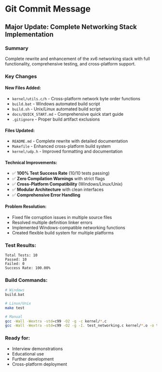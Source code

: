 # Git Commit Message

## Major Update: Complete Networking Stack Implementation

### Summary
Complete rewrite and enhancement of the xv6 networking stack with full functionality, comprehensive testing, and cross-platform support.

### Key Changes

#### New Files Added:
- `kernel/utils.c/h` - Cross-platform network byte order functions
- `build.bat` - Windows automated build script
- `build.sh` - Unix/Linux automated build script
- `docs/QUICK_START.md` - Comprehensive quick start guide
- `.gitignore` - Proper build artifact exclusions

#### Files Updated:
- `README.md` - Complete rewrite with detailed documentation
- `Makefile` - Enhanced cross-platform build system
- `kernel/udp.h` - Improved formatting and documentation

#### Technical Improvements:
- ✅ **100% Test Success Rate** (10/10 tests passing)
- ✅ **Zero Compilation Warnings** with strict flags
- ✅ **Cross-Platform Compatibility** (Windows/Linux/Unix)
- ✅ **Modular Architecture** with clean interfaces
- ✅ **Comprehensive Error Handling**

#### Problem Resolution:
- Fixed file corruption issues in multiple source files
- Resolved multiple definition linker errors
- Implemented Windows-compatible networking functions
- Created flexible build system for multiple platforms

### Test Results:
```
Total Tests: 10
Passed: 10
Failed: 0
Success Rate: 100.00%
```

### Build Commands:
```bash
# Windows
build.bat

# Linux/Unix
make test

# Manual
gcc -Wall -Wextra -std=c99 -O2 -g -c kernel/*.c
gcc -Wall -Wextra -std=c99 -O2 -g -I. test_networking.c kernel/*.o -o test_networking
```

### Ready for:
- Interview demonstrations
- Educational use
- Further development
- Cross-platform deployment
